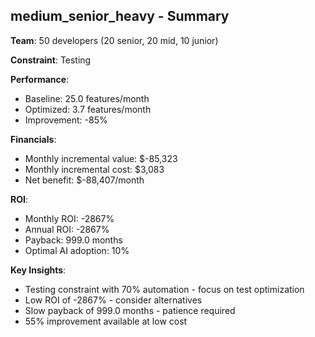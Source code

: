
## medium_senior_heavy - Summary

**Team**: 50 developers (20 senior, 20 mid, 10 junior)

**Constraint**: Testing

**Performance**:
- Baseline: 25.0 features/month
- Optimized: 3.7 features/month  
- Improvement: -85%

**Financials**:
- Monthly incremental value: $-85,323
- Monthly incremental cost: $3,083
- Net benefit: $-88,407/month

**ROI**:
- Monthly ROI: -2867%
- Annual ROI: -2867%
- Payback: 999.0 months
- Optimal AI adoption: 10%

**Key Insights**:
- Testing constraint with 70% automation - focus on test optimization
- Low ROI of -2867% - consider alternatives
- Slow payback of 999.0 months - patience required
- 55% improvement available at low cost
